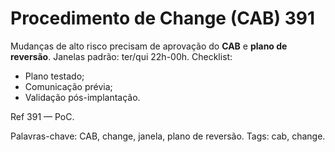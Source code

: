 # Procedimento de Change (CAB) 391

Mudanças de alto risco precisam de aprovação do **CAB** e **plano de reversão**.
Janelas padrão: ter/qui 22h-00h.
Checklist:
- Plano testado;
- Comunicação prévia;
- Validação pós-implantação.

Ref 391 — PoC.

Palavras-chave: CAB, change, janela, plano de reversão.
Tags: cab, change.
